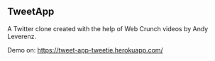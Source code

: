 <h2>TweetApp</h2>

A Twitter clone created with the help of Web Crunch videos by Andy Leverenz.

Demo on: https://tweet-app-tweetie.herokuapp.com/
